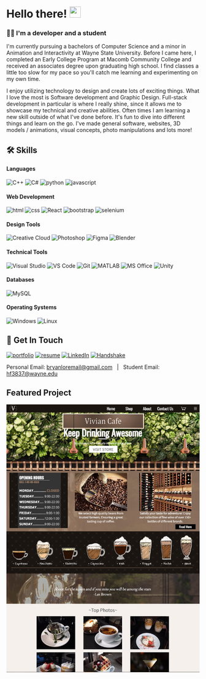 # Hello there! <img src="https://media.giphy.com/media/hvRJCLFzcasrR4ia7z/giphy.gif" width="29px" height="29px">
<!---
### 👨‍💼 I'm a Software Developer
--->
### 👨‍🎓 I'm a developer and a student
<!---
-Currently pursuing a Bachelors in Computer Science, with a minor in Animation and Interactivity  
-Interested in Full Stack and App Development 
--->
I'm currently pursuing a bachelors of Computer Science and a minor in Animation and Interactivity at Wayne State University. Before I came here, I completed an Early College Program at Macomb Community College and received an associates degree upon graduating high school. I find classes a little too slow for my pace so you'll catch me learning and experimenting on my own time.  
  
I enjoy utilizing technology to design and create lots of exciting things. What I love the most is Software development and Graphic Design. Full-stack development in particular is where I really shine, since it allows me to showcase my technical and creative abilities. Often times I am learning a new skill outside of what I've done before. It's fun to dive into different things and learn on the go. I've made general software, websites, 3D models / animations, visual concepts, photo manipulations and lots more!
   
## 🛠️ Skills  
 
#### Languages   
![C++](https://img.shields.io/badge/C%2B%2B-00589d?style=for-the-badge&logo=C%2B%2B&logoColor=white)
![C#](https://img.shields.io/badge/C%23-9f74da?style=for-the-badge&logo=C+sharp&logoColor=white)
![python](https://img.shields.io/badge/Python-3776AB?style=for-the-badge&logo=python&logoColor=white)
![javascript](https://img.shields.io/badge/JavaScript-323330?style=for-the-badge&logo=javascript&logoColor=F7DF1E)


#### Web Development
![html](https://img.shields.io/badge/HTML5-E34F26?style=for-the-badge&logo=html5&logoColor=white)
![css](https://img.shields.io/badge/CSS3-1572B6?style=for-the-badge&logo=css3&logoColor=white)
![React](https://img.shields.io/badge/React-303031?style=for-the-badge&logo=React)
![bootstrap](https://img.shields.io/badge/Bootstrap-563D7C?style=for-the-badge&logo=bootstrap&logoColor=white)
![selenium](https://img.shields.io/badge/selenium-00b400?style=for-the-badge&logo=selenium&logoColor=white)

#### Design Tools  
![Creative Cloud](https://img.shields.io/badge/Creative_Cloud-ff8f00?style=for-the-badge&logo=Adobe+Creative+Cloud&logoColor=white)
![Photoshop](https://img.shields.io/badge/Photoshop-263C89?style=for-the-badge&logo=Adobe+Photoshop&logoColor=white)
![Figma](https://img.shields.io/badge/figma-000000?style=for-the-badge&logo=figma&logoColor=white)
![Blender](https://img.shields.io/badge/Blender-FB8100?style=for-the-badge&logo=Blender&logoColor=white)

#### Technical Tools
![Visual Studio](https://img.shields.io/badge/Visual_Studio-813FA2?style=for-the-badge&logo=Visual+Studio)
![VS Code](https://img.shields.io/badge/VS_Code-3C80C1?style=for-the-badge&logo=Visual+Studio+Code)
![Git](https://img.shields.io/badge/Git-FF7B00?style=for-the-badge&logo=Git&logoColor=white)
![MATLAB](https://img.shields.io/badge/MATLAB-0B7AB4?style=for-the-badge&logo=matomo)
![MS Office](https://img.shields.io/badge/MS_Office-eb3d01?style=for-the-badge&logo=Microsoft+Office&logoColor=white)
![Unity](https://img.shields.io/badge/Unity-25385C?style=for-the-badge&logo=Unity)

<!---
![GitHub]
--->

#### Databases
![MySQL](https://img.shields.io/badge/MySQL-6F9CB1?style=for-the-badge&logo=mysql&logoColor=white)  

#### Operating Systems
![Windows](https://img.shields.io/badge/Windows-575757?style=for-the-badge&logo=Windows)
![Linux](https://img.shields.io/badge/_Linux-575757?style=for-the-badge&logo=Linux&logoColor=white)
  
## 🔗 Get In Touch
[![portfolio](https://img.shields.io/badge/Portfolio-5340ff?style=for-the-badge&logo=Google-chrome&logoColor=white)](https://bryanlor.webflow.io/)
[![resume](https://img.shields.io/badge/Resume-4285F4?style=for-the-badge&logo=read-the-docs&logoColor=white)](Bryan_Lor_Resume_2022.pdf)
[![LinkedIn](https://img.shields.io/badge/LinkedIn-0c64c5?style=for-the-badge&logo=linkedin&logoColor=white)](https://www.linkedin.com/in/bryan-lor/)
[![Handshake](https://img.shields.io/badge/Handshake-ff1616?style=for-the-badge&logo=handshake&logoColor=white)](https://app.joinhandshake.com/stu/users/32925718)

Personal Email: bryanloremail@gmail.com &nbsp;  | &nbsp;  Student Email: hf3837@wayne.edu  

   
## Featured Project
[![Vivian Cafe](https://github.com/Bryan-Lor/Vivian-Cafe/blob/main/images/viviancafe_capture.PNG)](https://github.com/Bryan-Lor/Vivian-Cafe)
  
  
<!---
![GitHub](https://img.shields.io/badge/GitHub-000000?style=for-the-badge&logo=GitHub&logoColor=white)  
Bryan-Lor/Bryan-Lor is a ✨ special ✨ repository because its `README.md` (this file) appears on your GitHub profile.
You can click the Preview link to take a look at your changes.
--->
